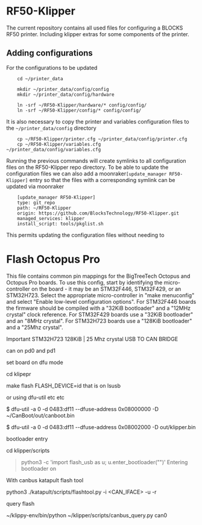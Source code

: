 # RF50-Klipper


The current repository contains all used files for configuring a BLOCKS RF50 printer.
Including klipper extras for some components of the printer.





## Adding configurations 

For the configurations to be updated 

        cd ~/printer_data
        
        mkdir ~/printer_data/config/config
        mkdir ~/printer_data/config/hardware

        ln -srf ~/RF50-Klipper/hardware/* config/config/
        ln -srf ~/RF50-Klipper/config/* config/config/

It is also necessary to copy the printer and variables configuration files to the `~/printer_data/config` directory 


        cp ~/RF50-Klipper/printer.cfg ~/printer_data/config/printer.cfg
        cp ~/RF50-Klipper/variables.cfg ~/printer_data/config/variables.cfg


Running the previous commands will create symlinks to all configuration files on the RF50-Klipper repo directory.
To be able to update the configuration files we can also add a moonraker`[update_manager RF50-Klipper]` entry so that the files with a corresponding symlink can be updated via moonraker


        [update_manager RF50-Klipper]
        type: git_repo
        path: ~/RF50-Klipper
        origin: https://github.com/BlocksTechnology/RF50-Klipper.git
        managed_services: klipper
        install_script: tools/pkglist.sh


This permits updating the configuration files without needing to 



# Flash Octopus Pro 

 This file contains common pin mappings for the BigTreeTech Octopus
 and Octopus Pro boards. To use this config, start by identifying the
 micro-controller on the board - it may be an STM32F446, STM32F429,
 or an STM32H723.  Select the appropriate micro-controller in "make
 menuconfig" and select "Enable low-level configuration options". For
 STM32F446 boards the firmware should be compiled with a "32KiB
 bootloader" and a "12MHz crystal" clock reference. For STM32F429
 boards use a "32KiB bootloader" and an "8MHz crystal". For STM32H723
 boards use a "128KiB bootloader" and a "25Mhz crystal".




Important STM32H723
128KiB | 25 Mhz crystal 
USB TO CAN BRIDGE 

can on pd0 and pd1 


set board on dfu mode 


cd klipepr 

make flash FLASH_DEVICE=id that is on lsusb


or using dfu-util etc etc 

$ dfu-util -a 0 -d 0483:df11 --dfuse-address 0x08000000 -D ~/CanBoot/out/canboot.bin

$ dfu-util -a 0 -d 0483:df11 --dfuse-address 0x08002000 -D out/klipper.bin



bootloader entry 

cd klipper/scripts
> python3 -c 'import flash_usb as u; u.enter_bootloader("<DEVICE>")'
Entering bootloader on <DEVICE>


With canbus katapult flash tool  

python3 ./katapult/scripts/flashtool.py -i <CAN_IFACE> -u <UUID> -r



query flash 

~/klippy-env/bin/python ~/klipper/scripts/canbus_query.py can0
